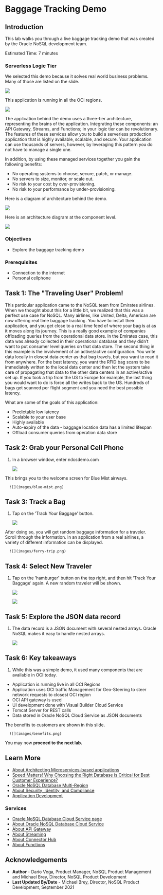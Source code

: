 # Baggage Tracking Demo

## Introduction

This lab walks you through a live baggage tracking demo that was created by the Oracle NoSQL development team.   

Estimated Time: 7 minutes


### Serverless Logic Tier

We selected this demo because it solves real world business problems.  Many of those are listed on the slide.

  ![](images/business-problem.png)

This application is running in all the OCI regions.

  ![](images/demo-region.png)

The application behind the demo uses a three-tier architecture, representing the brains of the application. Integrating these components: an API Gateway, Streams, and Functions; in your logic tier can be revolutionary.  The features of these services allow you to build a serverless production application that is highly available, scalable, and secure. Your application can use thousands of servers, however, by leveraging this pattern you do not have to manage a single one.

In addition, by using these managed services together you gain the following benefits:
*	No operating systems to choose, secure, patch, or manage.
*	No servers to size, monitor, or scale out.
*	No risk to your cost by over-provisioning.
*	No risk to your performance by under-provisioning.

Here is a diagram of architecture behind the demo.

  ![](images/arch-diagram.png)

Here is an architecture diagram at the component level.

  ![](images/component-arch.png)


### Objectives

* Explore the baggage tracking demo  

### Prerequisites

*  Connection to the internet
*  Personal cellphone


## Task 1: The "Traveling User" Problem!

This particular application came to the NoSQL team from Emirates airlines.  When we thought about this for a little bit, we realized that this was a perfect use case for NoSQL.  Many airlines, like United, Delta, American are now offering real time baggage tracking.  You have to install their application, and you get close to a real time feed of where your bag is at as it moves along its journey.  This is a really good example of companies offloading queries from the operational data store.   In the Emirates case, this data was already collected in their operational database and they didn’t want to put consumer level queries on that data store.   The second thing in this example is the involvement of an active/active configuration.  You write data locally in closest data center as that bag travels, but you want to read it from anywhere.  For the best latency, you want the RFID bag scans to be immediately written to the local data center and then let the system take care of propagating that data to the other data centers in an active/active set up.   If you took a trip from the US to Europe for example, the last thing you would want to do is force all the writes back to the US.   Hundreds of bags get scanned per flight segment and you need the best possible latency.   

What are some of the goals of this application:

  - Predictable low latency
  - Scalable to your user base
  - Highly available
  - Auto-expiry of the data - baggage location data has a limited lifespan
  - Offload consumer queries from operation data store


## Task 2: Grab your Personal Cell Phone

1. In a browser window, enter ndcsdemo.com

    ![](images/ndcs-google.png)

  This brings you to the welcome screen for Blue Mist airways.

      ![](images/blue-mist.png)

## Task 3: Track a Bag

1. Tap on the 'Track Your Baggage' button.

      ![](images/blue-mist-track.png)

  After doing so, you will get random baggage information for a traveler.  Scroll through the information.  In an application from a real airlines, a variety of different information can be displayed.   

      ![](images/ferry-trip.png)

## Task 4: Select New Traveler

1. Tap on the 'hamburger' button on the top right, and then hit ‘Track Your Baggage’ again.  A new random traveler will be shown.

      ![](images/hamburger-menu.png)

      ![](images/track-bag.png)

## Task 5:  Explore the JSON data record

1. The data record is a JSON document with several nested arrays.  Oracle NoSQL makes it easy to handle nested arrays.

      ![](images/json-record.png)


## Task 6: Key takeaways

1. While this was a simple demo, it used many components that are available in OCI today.

  * Application is running live in all OCI Regions
  * Application uses OCI traffic Management for Geo-Steering to steer network requests to closest OCI region
  * OCI API gateway is used
  * UI development done with Visual Builder Cloud Service
  * Tomcat Server for REST calls
  * Data stored in Oracle NoSQL Cloud Service as JSON documents

  The benefits to customers are shown in this slide.

      ![](images/benefits.png)

You may now **proceed to the next lab.**

## Learn More

* [About Architecting Microservices-based applications](https://docs.oracle.com/en/solutions/learn-architect-microservice/index.html)
* [Speed Matters! Why Choosing the Right Database is Critical for Best Customer Experience?](https://blogs.oracle.com/nosql/post/speed-matters-why-choosing-the-right-database-is-critical-for-best-customer-experience)
* [Oracle NoSQL Database Multi-Region](https://blogs.oracle.com/nosql/post/oracle-nosql-database-multi-region-table-part1)
* [About Security, Identity, and Compliance](https://www.oracle.com/security/)
* [Application Development](https://www.oracle.com/application-development/)

### Services

* [Oracle NoSQL Database Cloud Service page](https://www.oracle.com/database/nosql-cloud.html)
* [About Oracle NoSQL Database Cloud Service](https://docs.oracle.com/pls/topic/lookup?ctx=cloud&id=CSNSD-GUID-88373C12-018E-4628-B241-2DFCB7B16DE8)
* [About API Gateway](https://docs.oracle.com/en-us/iaas/Content/APIGateway/Concepts/apigatewayoverview.htm)
* [About Streaming](https://docs.oracle.com/en-us/iaas/Content/Streaming/Concepts/streamingoverview.htm)
* [About Connector Hub](https://docs.oracle.com/en-us/iaas/Content/service-connector-hub/overview.htm)
* [About Functions](https://docs.oracle.com/en-us/iaas/Content/Functions/Concepts/functionsoverview.htm)



## Acknowledgements
* **Author** - Dario Vega, Product Manager, NoSQL Product Management and Michael Brey, Director, NoSQL Product Development
* **Last Updated By/Date** - Michael Brey, Director, NoSQL Product Development, September 2021
